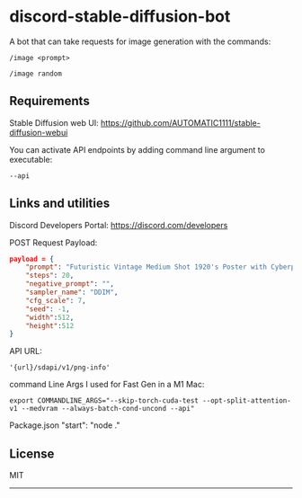 # discord-stable-diffusion-bot
A bot that can take requests for image generation with the commands:

```
/image <prompt>
```
```
/image random
```

## Requirements

Stable Diffusion web UI:
https://github.com/AUTOMATIC1111/stable-diffusion-webui

You can activate API endpoints by adding command line argument to executable:
```
--api
```

## Links and utilities

Discord Developers Portal:
https://discord.com/developers

POST Request Payload:
```json
payload = {
    "prompt": "Futuristic Vintage Medium Shot 1920's Poster with Cyberpunk, ovni,  tron biker with helmet bike, black in color, with a cyberpunk city background, futuristic lighting, cinematic lighting, cozy lighting, 8k, cinematic poster vintage 1800s",
    "steps": 20,
    "negative_prompt": "",
    "sampler_name": "DDIM",
    "cfg_scale": 7,
    "seed": -1,
    "width":512,
    "height":512
}
```

API URL:
```
'{url}/sdapi/v1/png-info'
```

command Line Args I used for Fast Gen in a M1 Mac:
```
export COMMANDLINE_ARGS="--skip-torch-cuda-test --opt-split-attention-v1 --medvram --always-batch-cond-uncond --api"
```
Package.json
"start": "node ."

## License

MIT

---
